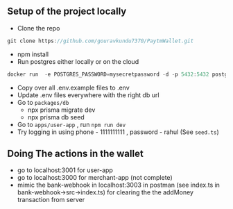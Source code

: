 ## Setup of the project locally

- Clone the repo
```jsx
git clone https://github.com/gouravkundu7370/PaytmWallet.git
```

- npm install
- Run postgres either locally or on the cloud 

```jsx
docker run  -e POSTGRES_PASSWORD=mysecretpassword -d -p 5432:5432 postgres
```

- Copy over all .env.example files to .env
- Update .env files everywhere with the right db url
- Go to `packages/db`
    - npx prisma migrate dev
    - npx prisma db seed
- Go to `apps/user-app` , run `npm run dev`
- Try logging in using phone - 1111111111 , password - rahul (See `seed.ts`)


## Doing The actions in the wallet
- go to localhost:3001 for user-app
- go to localhost:3000 for merchant-app (not complete)
- mimic the bank-webhook in localhost:3003 in postman (see index.ts in bank-webhook->src->index.ts) for clearing the the addMoney transaction from server